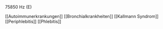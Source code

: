 75850 Hz (E)

[[Autoimmunerkrankungen]]
[[Bronchialkrankheiten]]
[[Kallmann Syndrom]]
[[Periphlebitis]]
[[Phlebitis]]